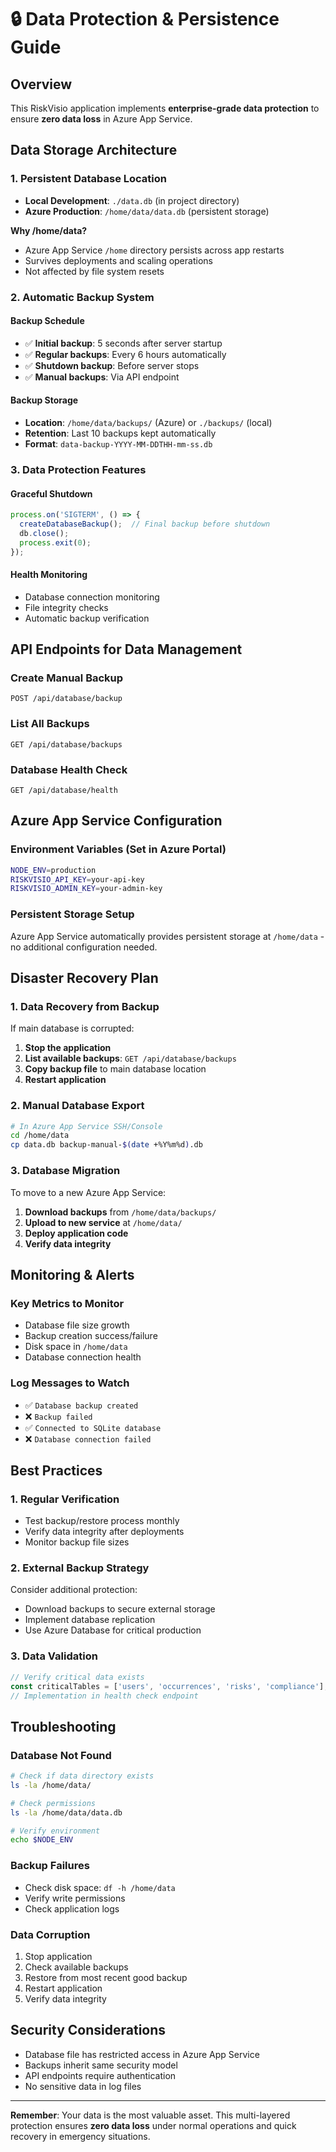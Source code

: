 # 🔒 Data Protection & Persistence Guide

## Overview
This RiskVisio application implements **enterprise-grade data protection** to ensure **zero data loss** in Azure App Service.

## Data Storage Architecture

### 1. **Persistent Database Location**
- **Local Development**: `./data.db` (in project directory)
- **Azure Production**: `/home/data/data.db` (persistent storage)

**Why /home/data?**
- Azure App Service `/home` directory persists across app restarts
- Survives deployments and scaling operations
- Not affected by file system resets

### 2. **Automatic Backup System**

#### Backup Schedule
- ✅ **Initial backup**: 5 seconds after server startup
- ✅ **Regular backups**: Every 6 hours automatically
- ✅ **Shutdown backup**: Before server stops
- ✅ **Manual backups**: Via API endpoint

#### Backup Storage
- **Location**: `/home/data/backups/` (Azure) or `./backups/` (local)
- **Retention**: Last 10 backups kept automatically
- **Format**: `data-backup-YYYY-MM-DDTHH-mm-ss.db`

### 3. **Data Protection Features**

#### Graceful Shutdown
```javascript
process.on('SIGTERM', () => {
  createDatabaseBackup();  // Final backup before shutdown
  db.close();
  process.exit(0);
});
```

#### Health Monitoring
- Database connection monitoring
- File integrity checks
- Automatic backup verification

## API Endpoints for Data Management

### Create Manual Backup
```http
POST /api/database/backup
```

### List All Backups
```http
GET /api/database/backups
```

### Database Health Check
```http
GET /api/database/health
```

## Azure App Service Configuration

### Environment Variables (Set in Azure Portal)
```bash
NODE_ENV=production
RISKVISIO_API_KEY=your-api-key
RISKVISIO_ADMIN_KEY=your-admin-key
```

### Persistent Storage Setup
Azure App Service automatically provides persistent storage at `/home/data` - no additional configuration needed.

## Disaster Recovery Plan

### 1. **Data Recovery from Backup**
If main database is corrupted:

1. **Stop the application**
2. **List available backups**: `GET /api/database/backups`
3. **Copy backup file** to main database location
4. **Restart application**

### 2. **Manual Database Export**
```bash
# In Azure App Service SSH/Console
cd /home/data
cp data.db backup-manual-$(date +%Y%m%d).db
```

### 3. **Database Migration**
To move to a new Azure App Service:

1. **Download backups** from `/home/data/backups/`
2. **Upload to new service** at `/home/data/`
3. **Deploy application code**
4. **Verify data integrity**

## Monitoring & Alerts

### Key Metrics to Monitor
- Database file size growth
- Backup creation success/failure
- Disk space in `/home/data`
- Database connection health

### Log Messages to Watch
- ✅ `Database backup created`
- ❌ `Backup failed`
- ✅ `Connected to SQLite database`
- ❌ `Database connection failed`

## Best Practices

### 1. **Regular Verification**
- Test backup/restore process monthly
- Verify data integrity after deployments
- Monitor backup file sizes

### 2. **External Backup Strategy**
Consider additional protection:
- Download backups to secure external storage
- Implement database replication
- Use Azure Database for critical production

### 3. **Data Validation**
```javascript
// Verify critical data exists
const criticalTables = ['users', 'occurrences', 'risks', 'compliance'];
// Implementation in health check endpoint
```

## Troubleshooting

### Database Not Found
```bash
# Check if data directory exists
ls -la /home/data/

# Check permissions
ls -la /home/data/data.db

# Verify environment
echo $NODE_ENV
```

### Backup Failures
- Check disk space: `df -h /home/data`
- Verify write permissions
- Check application logs

### Data Corruption
1. Stop application
2. Check available backups
3. Restore from most recent good backup
4. Restart application
5. Verify data integrity

## Security Considerations

- Database file has restricted access in Azure App Service
- Backups inherit same security model
- API endpoints require authentication
- No sensitive data in log files

---

**Remember**: Your data is the most valuable asset. This multi-layered protection ensures **zero data loss** under normal operations and quick recovery in emergency situations.

